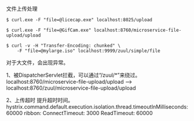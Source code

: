 文件上传处理

    $ curl.exe -F "file=@licecap.exe" localhost:8025/upload
    
    $ curl.exe -F "file=@GifCam.exe" localhost:8760/microservice-file-upload/upload
    
    $ curl -v -H "Transfer-Encoding: chunked" \
        -F "file=@mylarge.iso" localhost:9999/zuul/simple/file
        
对于大文件，会出现异常。 

1、被DispatcherServlet拦截，可以通过“/zuul/*”来绕过。
    localhost:8760/microservice-file-upload/upload 
--> localhost:8760/zuul/microservice-file-upload/upload

2、上传超时
    提升超时时间。
    hystrix.command.default.execution.isolation.thread.timeoutInMilliseconds: 60000
    ribbon:
      ConnectTimeout: 3000
      ReadTimeout: 60000